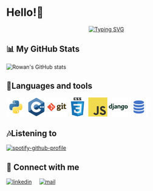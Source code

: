 # Hello!👋


&nbsp;&nbsp;&nbsp;&nbsp;&nbsp;&nbsp;&nbsp;&nbsp;&nbsp;&nbsp;&nbsp;&nbsp;&nbsp;&nbsp;&nbsp;&nbsp;&nbsp;&nbsp;&nbsp;&nbsp;&nbsp;&nbsp;&nbsp;&nbsp;&nbsp;&nbsp;&nbsp;&nbsp;&nbsp;&nbsp;&nbsp;&nbsp;&nbsp;&nbsp;&nbsp;&nbsp;&nbsp;&nbsp;&nbsp;&nbsp;&nbsp;&nbsp;&nbsp;&nbsp;&nbsp;&nbsp;&nbsp;&nbsp;&nbsp;&nbsp;&nbsp;&nbsp;&nbsp;&nbsp;&nbsp;[![Typing SVG](https://readme-typing-svg.demolab.com?font=Inconsolata+&size=30&pause=1000&color=85BEFD&center=true&vCenter=true&random=false&width=435&lines=Hello+World!;Rowan+Here!;FCAI+Student)](https://git.io/typing-svg)

## 📊 My GitHub Stats

![Rowan's GitHub stats](https://github.com/rowanammar/terminal-readme/blob/master/github_stats.svg)


## 🔮Languages and tools

<code><img height="50" src="https://raw.githubusercontent.com/github/explore/80688e429a7d4ef2fca1e82350fe8e3517d3494d/topics/python/python.png"></code>
<code><img height="50" src="https://raw.githubusercontent.com/github/explore/80688e429a7d4ef2fca1e82350fe8e3517d3494d/topics/cpp/cpp.png"></code>
<code><img height="50" src="https://raw.githubusercontent.com/github/explore/80688e429a7d4ef2fca1e82350fe8e3517d3494d/topics/git/git.png"></code>
<code><img height="50" src="https://raw.githubusercontent.com/github/explore/80688e429a7d4ef2fca1e82350fe8e3517d3494d/topics/css/css.png"></code>
<code><img height="50" src="https://raw.githubusercontent.com/github/explore/80688e429a7d4ef2fca1e82350fe8e3517d3494d/topics/javascript/javascript.png"></code>
<code><img height="50" src="https://raw.githubusercontent.com/github/explore/80688e429a7d4ef2fca1e82350fe8e3517d3494d/topics/django/django.png"></code>
<code><img height="50" src="https://raw.githubusercontent.com/github/explore/80688e429a7d4ef2fca1e82350fe8e3517d3494d/topics/sql/sql.png"></code>


## 🎶Listening to
[![spotify-github-profile](https://spotify-github-profile.vercel.app/api/view?uid=d09f217t96w8s61w8jwflnuka&cover_image=true&theme=natemoo-re&show_offline=false&background_color=121212&interchange=true&bar_color=800040&bar_color_cover=true)](https://github.com/kittinan/spotify-github-profile)


## 🤝 Connect with me

<!--[![LinkedIn](https://www.vectorlogo.zone/logos/linkedin/linkedin-icon.svg )](www.linkedin.com/in/rawan-ehab-226435261)-->
<a href="https://www.linkedin.com/in/rawan-ehab-226435261"><img src="https://www.vectorlogo.zone/logos/linkedin/linkedin-icon.svg" width="30px" alt="linkedin"></a>
&nbsp; &nbsp;
<a href="mailto:rawanehab523@gmail.com"><img src="https://www.vectorlogo.zone/logos/gmail/gmail-icon.svg" width="30px" alt="mail"></a> 
&nbsp; &nbsp;

